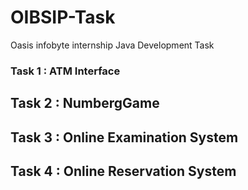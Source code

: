 # OIBSIP-Task
Oasis infobyte internship Java Development Task 

### Task 1 : ATM Interface
## Task 2 : NumbergGame
## Task 3 : Online Examination System
## Task 4 : Online Reservation System
